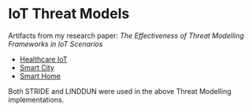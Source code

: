 # IoT Threat Models
Artifacts from my research paper: _The Effectiveness of Threat Modelling Frameworks in IoT Scenarios_

- [Healthcare IoT](https://docs.google.com/spreadsheets/d/1I7DU2-DGl3FGgW_X_aiQGkb3yTeVwIRiUnk29o_UWSc/edit?usp=sharing)
- [Smart City](https://docs.google.com/spreadsheets/d/1Gy2VYJyTPr52liRN-9fvA6IgyHtg2z7ZuHKny_AjhpE/edit?usp=sharing)
- [Smart Home](https://docs.google.com/spreadsheets/d/1EI3oGHUt6BH0oDdDK063LojfrZqpeTRcAyHdQF4Us_A/edit?usp=sharing)

Both STRIDE and LINDDUN were used in the above Threat Modelling implementations.

